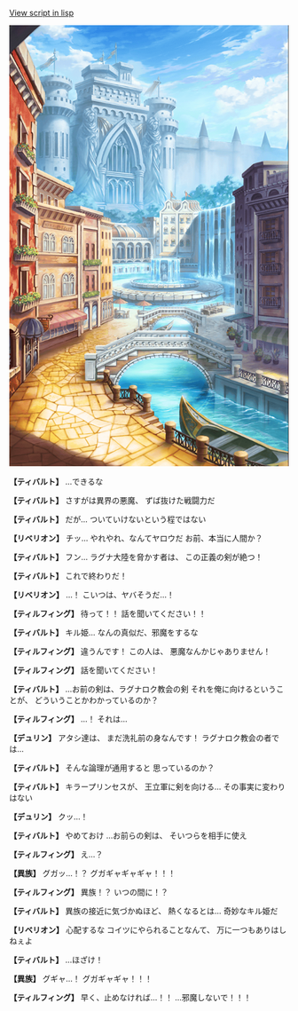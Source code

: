 [View script in lisp](../scripts/1720602.txt)

![006_town.png](../images/backgrounds/006_town.png)

**【ティバルト】**
…できるな

**【ティバルト】**
さすがは異界の悪魔、
ずば抜けた戦闘力だ

**【ティバルト】**
だが…
ついていけないという程ではない

**【リベリオン】**
チッ…
やれやれ、なんてヤロウだ
お前、本当に人間か？

**【ティバルト】**
フン…
ラグナ大陸を脅かす者は、
この正義の剣が絶つ！

**【ティバルト】**
これで終わりだ！

**【リベリオン】**
…！
こいつは、ヤバそうだ…！

**【ティルフィング】**
待って！！
話を聞いてください！！

**【ティバルト】**
キル姫…
なんの真似だ、邪魔をするな

**【ティルフィング】**
違うんです！
この人は、
悪魔なんかじゃありません！

**【ティルフィング】**
話を聞いてください！

**【ティバルト】**
…お前の剣は、ラグナロク教会の剣
それを俺に向けるということが、
どういうことかわかっているのか？

**【ティルフィング】**
…！
それは…

**【デュリン】**
アタシ達は、
まだ洗礼前の身なんです！
ラグナロク教会の者では…

**【ティバルト】**
そんな論理が通用すると
思っているのか？

**【ティバルト】**
キラープリンセスが、
王立軍に剣を向ける…
その事実に変わりはない

**【デュリン】**
クッ…！

**【ティバルト】**
やめておけ
…お前らの剣は、
そいつらを相手に使え

**【ティルフィング】**
え…？

**【異族】**
グガッ…！？
グガギャギャギャ！！！

**【ティルフィング】**
異族！？
いつの間に！？

**【ティバルト】**
異族の接近に気づかぬほど、
熱くなるとは…
奇妙なキル姫だ

**【リベリオン】**
心配するな
コイツにやられることなんて、
万に一つもありはしねぇよ

**【ティバルト】**
…ほざけ！

**【異族】**
グギャ…！
グガギャギャ！！！

**【ティルフィング】**
早く、止めなければ…！！
…邪魔しないで！！！